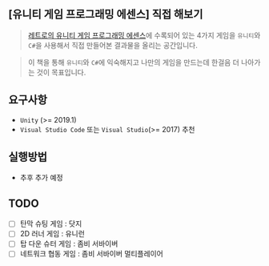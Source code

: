 ## [유니티 게임 프로그래밍 에센스] 직접 해보기

> [레트로의 유니티 게임 프로그래밍 에센스](https://www.aladin.co.kr/shop/wproduct.aspx?ItemId=180218472)에 수록되어 있는 4가지 게임을 `유니티`와 `C#`을 사용해서 직접 만들어본 결과물을 올리는 공간입니다.

> 이 책을 통해 `유니티`와 `C#`에 익숙해지고 나만의 게임을 만드는데 한걸음 더 나아가는 것이 목표입니다.

## 요구사항
* `Unity` (>= 2019.1)
* `Visual Studio Code` 또는 `Visual Studio`(>= 2017) 추천

## 실행방법
* 추후 추가 예정

## TODO
- [ ] 탄막 슈팅 게임 : 닷지
- [ ] 2D 러너 게임 : 유니런
- [ ] 탑 다운 슈터 게임 : 좀비 서바이버
- [ ] 네트워크 협동 게임 : 좀비 서바이버 멀티플레이어
